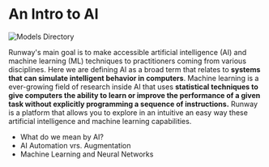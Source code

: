 # An Intro to AI

![Models Directory](https://runway.nyc3.cdn.digitaloceanspaces.com/documentation/store.jpg)

Runway's main goal is to make accessible artificial intelligence (AI) and machine learning (ML) techniques to practitioners coming from various disciplines. Here we are defining AI as a broad term that relates to **systems that can simulate intelligent behavior in computers**. Machine learning is a ever-growing field of research inside AI that uses **statistical techniques to give computers the ability to learn or improve the performance of a given task without explicitly programming a sequence of instructions.** Runway is a platform that allows you to explore in an intuitive an easy way these artificial intelligence and machine learning capabilities.

- What do we mean by AI?
- AI Automation vrs. Augmentation
- Machine Learning and Neural Networks
